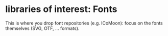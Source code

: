 libraries of interest: Fonts
============================

This is where you drop font repositories (e.g. ICoMoon): focus on the fonts themselves (SVG, OTF, ... formats).
